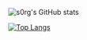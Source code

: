 ![s0rg's GitHub stats](https://github-readme-stats.vercel.app/api?username=s0rg&theme=gruvbox&show_icons=true)

[![Top Langs](https://github-readme-stats.vercel.app/api/top-langs/?username=s0rg&layout=compact&theme=gruvbox&hide=Makefile&hide=shell)](https://github.com/s0rg/github-readme-stats)

<!--
**s0rg/s0rg** is a ✨ _special_ ✨ repository because its `README.md` (this file) appears on your GitHub profile.

Here are some ideas to get you started:

- 🔭 I’m currently working on ...
- 🌱 I’m currently learning ...
- 👯 I’m looking to collaborate on ...
- 🤔 I’m looking for help with ...
- 💬 Ask me about ...
- 📫 How to reach me: ...
- 😄 Pronouns: ...
- ⚡ Fun fact: ...
-->
